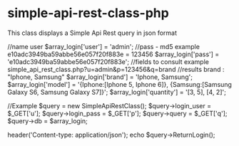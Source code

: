 # simple-api-rest-class-php
This class displays a Simple Api Rest query in json format

//name user
$array_login['user'] = 'admin';
//pass - md5 example e10adc3949ba59abbe56e057f20f883e = 123456
$array_login['pass'] = 'e10adc3949ba59abbe56e057f20f883e';
//fields to consult example simple_api_rest_class.php?u=admin&p=123456&q=brand
//results brand : "Iphone, Samsung"
$array_login['brand'] = 'Iphone, Samsung';
$array_login['model'] = '{Iphone:[Iphone 5, Iphone 6]}, {Samsung:[Samsung Galaxy S6, Samsung Galaxy S7]}';
$array_login['quantity'] = '[3, 5], [4, 2]';




//Example
$query = new SimpleApiRestClass();
$query->login_user = $_GET['u'];
$query->login_pass = $_GET['p'];
$query->query = $_GET['q'];
$query->db = $array_login;

header('Content-type: application/json');
echo $query->ReturnLogin();
